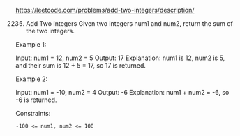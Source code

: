 https://leetcode.com/problems/add-two-integers/description/

2235. Add Two Integers
Given two integers num1 and num2, return the sum of the two integers.

 

Example 1:

Input: num1 = 12, num2 = 5
Output: 17
Explanation: num1 is 12, num2 is 5, and their sum is 12 + 5 = 17, so 17 is returned.

Example 2:

Input: num1 = -10, num2 = 4
Output: -6
Explanation: num1 + num2 = -6, so -6 is returned.

 

Constraints:

    -100 <= num1, num2 <= 100
